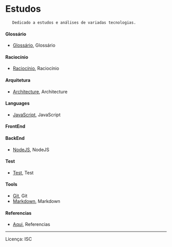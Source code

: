 # Estudos

 ```
 	Dedicado a estudos e análises de variadas tecnologias.
 ```
 #### Glossário
   - [Glossário], Glossário
 #### Raciocínio
   - [Raciocínio], Raciocínio
#### Arquitetura
   - [Architecture], Architecture
#### Languages
   - [JavaScript], JavaScript
#### FrontEnd
#### BackEnd
   - [NodeJS], NodeJS
#### Test
   - [Test], Test
#### Tools
   - [Git], Git
   - [Markdown], Markdown
   
#### Referencias
   - [Aqui], Referencias

[Architecture]: https://github.com/cestrixx/Estudos/tree/master/Architecture
[Raciocínio]: https://github.com/cestrixx/Estudos/tree/master/reasoning
[JavaScript]: https://github.com/cestrixx/Estudos/tree/master/Languages/JavaScript
[NodeJS]: https://github.com/cestrixx/Estudos/tree/master/BackEnd/NodeJS
[Test]: https://github.com/cestrixx/Estudos/tree/master/Test
[Git]: https://github.com/cestrixx/Estudos/tree/master/Tools/Git
[Markdown]: https://github.com/cestrixx/Estudos/tree/master/Tools/Markdown
[Glossário]: https://github.com/cestrixx/Estudos/tree/master/glossary
[Aqui]: https://github.com/cestrixx/Estudos/tree/master/References

---
Licença: ISC
